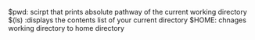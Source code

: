 $pwd: scirpt that prints absolute pathway of the current working directory
$(ls) :displays the contents list of your current directory
$HOME: chnages working directory to home directory